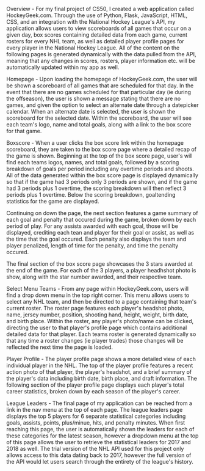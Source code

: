 Overview -
For my final project of CS50, I created a web application called HockeyGeek.com.
Through the use of Python, Flask, JavaScript, HTML, CSS, and an integration with the National Hockey League's API, my application allows users to view
scoreboards of all games that occur on a given day, box scores containing detailed data from each game, current rosters for every NHL team,
as well as detailed player profile pages for every player in the National Hockey League. All of the content on the following pages is generated dynamically
with the data pulled from the API, meaning that any changes in scores, rosters, player information etc. will be automatically updated within my app as well.

Homepage -
Upon loading the homepage of HockeyGeek.com, the user will be shown a scoreboard of all games that are scheduled for that day. In the event that there
are no games scheduled for that particular day (ie during the offseason), the user is shown a message stating that there are no games, and given the option
to select an alternate date through a datepicker calendar. When an alternate date is selected, the user is shown the scoreboard for the selected date.
Within the scoreboard, the user will see each team's logo, name and total goals, along with a link to the box score for that game.

Boxscore -
When a user clicks the box score link within the homepage scoreboard, they are taken to the box score page where a detailed recap of the game is shown.
Beginning at the top of the box score page, user's will find each teams logos, names, and total goals, followed by a scoring breakdown of goals per period
including any overtime periods and shoots. All of the data generated within the box score page is displayed dynamically so that if the game had 3 periods
only 3 periods are shown, and if the game had 3 periods plus 1 overtime, the scoring breakdown will then reflect 3 periods plus 1 overtime. Below the scoring
breakdown, goaltending statistics for the game are displayed.

Continuing on down the page, the next section features a game summary of each goal and penalty that occured during the game, broken down by each period of play.
For any assists awarded with each goal, those will be displayed, crediting each tean and player for their goal or assist, as well as the time that the goal
occured. Each penalty also displays the team and player penalized, length of time for the penalty, and time the penalty occured.

The final section of the box score page showcases the 3 stars awarded at the end of the game. For each of the 3 players, a player headhshot photo is show, along
with the star number awarded, and their respective team.

Select Menu Teams -
From any page within HockeyGeek.com, users will find a drop down menu in the top right corner. This menu allows users to select any NHL team, and then be directed to
a page containing that team's current roster. The roster page features each player's headshot photo, name, jersey number, position, shooting hand, height, weight,
birth date, and birth place. Within the roster, any player's photo/name can be clicked, directing the user to that player's profile page which contains additional
detailed data for that player. Each teams roster is generated dynamically so that any time a roster changes (ie player trades) those changes will be reflected the next
time the page is loaded.

Player Profile -
The player profile page shows a more detailed view of each individual player in the NHL. The top of the player profile features a recent action photo of that player,
the player's headshot, and a brief summary of the player's data including birth date, birth place, and draft information. The following section of the player profile
page displays each player's total career statistics, broken down by each season of the player's career.

League Leaders -
The final page of my application can be reached from a link in the nav menu at the top of each page. The league leaders page displays the top 5 players for 6 separate
statistical categories including goals, assists, points, plus/minue, hits, and penalty minutes. When first reaching this page, the user is automatically shown the
leaders for each of these categories for the latest season, however a dropdown menu at the top of this page allows the user to retrieve the statistical leaders for
2017 and 2018 as well. The trial version of the NHL API used for this project only allows access to this data dating back to 2017, however the full version of the API would
let users search through the entirety of the league's history.
